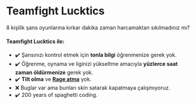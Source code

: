 # Teamfight Lucktics
 8 kişilik şans oyunlarına kırkar dakika zaman harcamaktan sıkılmadınız mı?

#### Teamfight Lucktics ile:
- ✔️ Şansınızı kontrol etmek için **tonla bilgi** öğrenmenize gerek yok. 
- ✔️ Öğrenme, oynama ve liginizi yükseltme amacıyla **yüzlerce saat zaman öldürmenize** gerek yok.
- ✔️ **Tilt olma** ve **[Rage atma](https://youtu.be/0gcVV1TQroo)** yok.
- ❌ Buglar var ama bunları skin satarak kapatmaya çalışmıyoruz.
- ✔️ 200 years of spaghetti coding.